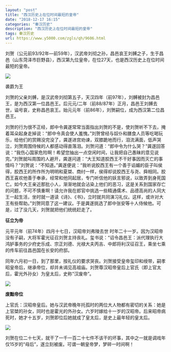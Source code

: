 ```yaml
---
layout: "post"
title: "西汉历史上在位时间最短的皇帝"
date: "2018-12-17 16:15"
categories: "秦汉历史"
description: "西汉历史上在位时间最短的皇帝"
tags: 秦汉历史
url: https://www.y5000.com/zgls/qh/9606.html
---
```






刘贺（公元前93/92年—前59年），汉武帝刘彻之孙，昌邑哀王刘髆之子，生于昌邑（山东菏泽市巨野县），西汉第九位皇帝，在位27天，也是西汉历史上在位时间最短的皇帝。

![](https://img.y5000.com/uploads/allimg/170107/8-1F10G13H34A.jpg)

袭爵为王

刘贺的父亲刘髆，是汉武帝刘彻第五子，天汉四年（前97年），刘髆被封为昌邑王，是为西汉第一位昌邑王。后元元/二年（前88/87年）正月，昌邑王刘髆去世，谥号哀，史称昌邑哀王。始元元年（前86年），刘贺嗣位，成为西汉第二位昌邑王。

刘贺的行为很不正经，郎中令龚遂常常当面指出刘贺的不是，使刘贺听不下去，掩着耳朵起身走掉说：“郎中令真会使人羞愧。”刘贺曾经与奴仆和膳食人员等吃喝玩乐，给他们的赏赐没完没了，龚遂进宫劝谏，双膝跪地而行，泪流满面，低声哭泣，刘贺周围侍候的人都感动得直落泪。刘贺问道：“郎中令为什么哭？”龚遂回答说：“我伤心国家危险啊！希望您抽出一点空闲时间，让我把自己愚昧的意见说完。”刘贺就叫周围的人避开，龚遂问道：“大王知道胶西王不干好事因而灭亡的事情吗？”刘贺说：“不知道。”龚遂便说：“我听说胶西王有一个善于谄媚的臣子叫侯得，胶西王的所作所为明明和夏桀、商纣一样，侯得却说胶西王与尧、舜相同。胶西王喜欢他善于奉承，经常和他同起居，专门听信他的妖言邪说，以致弄到身死国亡。如今大王亲近那批小人，渐渐地就会沾染上他们的恶习，这是关系到国家存亡的问题，不可不慎重啊！请允许我在郎官中挑选一些精通儒术、品德高尚的人同大王一起生活，坐时就一道读《诗》、《书》，立时就共同演习礼仪。这样，或许对大王有些帮助。”刘贺同意了这一建议。于是龚遂挑选了郎中张安等十人侍候他。可是，过了没几天，刘贺就把他们统统赶走了。

**征立为帝**

元平元年（前74年）四月十七日，汉昭帝刘弗陵去世
时年二十一岁。因为汉昭帝没有子嗣，大将军霍光征召刘贺主持丧礼。玺书说：“诏令昌邑王：派代理执行大鸿胪事务的少府史乐成、宗正刘德、光禄大夫丙吉、中郎将利汉征召王，乘坐七乘的传车前往昌邑国在长安的府邸。

同年六月初一日，到了那里，按礼仪的要求哭丧。刘贺接受皇帝玺印和绶带，嗣孝昭皇帝后，继承帝位，却并未谒见高祖庙。刘贺尊汉昭帝皇后上官氏（即上官太后，霍光外孙女）为皇太后，史称“汉废帝”。

![](https://img.y5000.com/uploads/allimg/170107/8-1F10G13I11H.jpg)

**废黜帝位**

上官氏：汉昭帝皇后。她与汉武帝晚年托孤时的两位大人物都有密切的关系：她是上官桀的孙女，同时也是霍光的外孙女。六岁时嫁给十一岁的汉昭帝。后来昭帝病死时，她才十五岁，刘贺即位后她就成了皇太后，是史上最年轻的皇太后。

![](https://img.y5000.com/uploads/allimg/170107/8-1F10G13J3556.jpg)

刘贺在位二十七天，就干了一千一百二十七件不该干的坏事，其中之一就是调戏年仅15岁的“母后”，遂立刻被废。可谓一朝皇帝梦，梦碎一时间啊！
